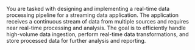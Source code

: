 You are tasked with designing and implementing a real-time data processing pipeline for a streaming data application. The application receives a continuous stream of data from multiple sources and requires near real-time processing and analysis. The goal is to efficiently handle high-volume data ingestion, perform real-time data transformations, and store processed data for further analysis and reporting.
